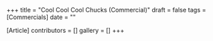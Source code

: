 +++
title = "Cool Cool Cool Chucks (Commercial)"
draft = false
tags = [Commercials]
date = ""

[Article]
contributors = []
gallery = []
+++